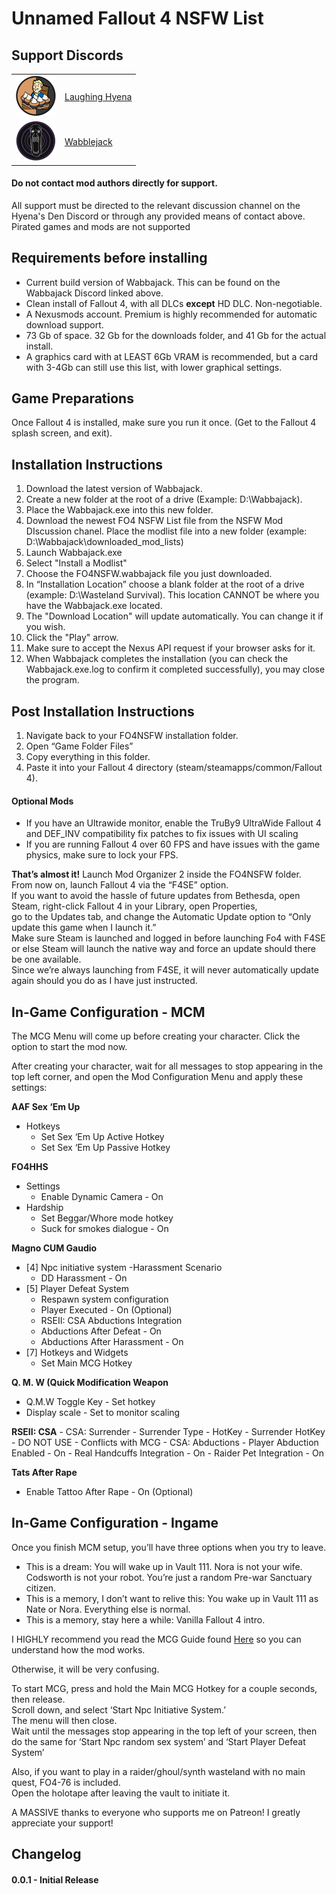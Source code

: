 # Unnamed Fallout 4 NSFW List

## Support Discords

<table stlyle="border: none;">
<tr>
<td><img src="https://github.com/LaughingHyena279/boston-cream-pie/blob/master/images/image_3.png?raw=true" width="64px" /></td>
<td><a href="https://discord.gg/TFahj9n">Laughing Hyena</a></td>
</tr>
<tr>
<td><img src="https://github.com/LaughingHyena279/boston-cream-pie/blob/master/images/image_4.png?raw=true" width="64px" /></td>
<td><a href="https://discord.gg/wabbajack">Wabblejack</a></td>
</tr>
</table>

#### Do not contact mod authors directly for support.

All support must be directed to the relevant discussion channel on the Hyena's Den Discord or through any provided means of contact above.  
Pirated games and mods are not supported

## Requirements before installing

- Current build version of Wabbajack. This can be found on the Wabbajack Discord linked above.
- Clean install of Fallout 4, with all DLCs **except** HD DLC. Non-negotiable.
- A Nexusmods account. Premium is highly recommended for automatic download support.
- 73 Gb of space. 32 Gb for the downloads folder, and 41 Gb for the actual install.
- A graphics card with at LEAST 6Gb VRAM is recommended, but a card with 3-4Gb can still use this list, with lower graphical settings.

## Game Preparations

Once Fallout 4 is installed, make sure you run it once. (Get to the Fallout 4 splash screen, and exit).

## Installation Instructions

1. Download the latest version of Wabbajack.
2. Create a new folder at the root of a drive (Example: D:\Wabbajack).
3. Place the Wabbajack.exe into this new folder.
4. Download the newest FO4 NSFW List file from the NSFW Mod DIscussion chanel.
Place the modlist file into a new folder (example: D:\Wabbajack\downloaded_mod_lists)
5. Launch Wabbajack.exe
6. Select "Install a Modlist"
7. Choose the FO4NSFW.wabbajack file you just downloaded.
8. In “Installation Location” choose a blank folder at the root of a drive (example: D:\Wasteland Survival). This location CANNOT be where you have the Wabbajack.exe located.
10. The "Download Location" will update automatically. You can change it if you wish.
11. Click the "Play" arrow.
12. Make sure to accept the Nexus API request if your browser asks for it.
13. When Wabbajack completes the installation (you can check the Wabbajack.exe.log to confirm it completed successfully), you may close the program.

## Post Installation Instructions

1. Navigate back to your FO4NSFW installation folder.
2. Open “Game Folder Files”
3. Copy everything in this folder.
4. Paste it into your Fallout 4 directory (steam/steamapps/common/Fallout 4).

#### Optional Mods

- If you have an Ultrawide monitor, enable the TruBy9 UltraWide Fallout 4 and DEF_INV compatibility fix patches to fix issues with UI scaling
- If you are running Fallout 4 over 60 FPS and have issues with the game physics, make sure to lock your FPS.

**That’s almost it!** Launch Mod Organizer 2 inside the FO4NSFW folder. <br>
From now on, launch Fallout 4 via the “F4SE” option. <br>
If you want to avoid the hassle of future updates from Bethesda, open Steam, right-click Fallout 4 in your Library, open Properties,  <br>
go to the Updates tab, and change the Automatic Update option to “Only update this game when I launch it.”  <br>
Make sure Steam is launched and logged in before launching Fo4 with F4SE or else Steam will launch the native way and force an update should there be one available.  <br>
Since we’re always launching from F4SE, it will never automatically update again should you do as I have just instructed. <br>


## In-Game Configuration - MCM

The MCG Menu will come up before creating your character. Click the option to start the mod now.

After creating your character, wait for all messages to stop appearing in the top left corner, and open the Mod Configuration Menu and apply these settings:

**AAF Sex ‘Em Up**
- Hotkeys
  - Set Sex ‘Em Up Active Hotkey
  - Set Sex ‘Em Up Passive Hotkey
  
**FO4HHS**
- Settings
  - Enable Dynamic Camera - On
- Hardship
  - Set Beggar/Whore mode hotkey
  - Suck for smokes dialogue - On

**Magno CUM Gaudio**
- [4] Npc initiative system
	-Harassment Scenario
    - DD Harassment - On
- [5] Player Defeat System
	- Respawn system configuration
    - Player Executed - On (Optional)
	- RSEII: CSA Abductions Integration
    - Abductions After Defeat - On
    - Abductions After Harassment - On
- [7] Hotkeys and Widgets
  - Set Main MCG Hotkey

**Q. M. W (Quick Modification Weapon**
- Q.M.W Toggle Key - Set hotkey
- Display scale - Set to monitor scaling


**RSEII: CSA**
	- CSA: Surrender
    - Surrender Type - HotKey
    - Surrender HotKey - DO NOT USE - Conflicts with MCG
	- CSA: Abductions
    - Player Abduction Enabled - On
    - Real Handcuffs Integration - On
    - Raider Pet Integration - On

**Tats After Rape**
- Enable Tattoo After Rape - On (Optional)

## In-Game Configuration - Ingame

Once you finish MCM setup, you’ll have three options when you try to leave.

- This is a dream: You will wake up in Vault 111. Nora is not your wife. Codsworth is not your robot. You’re just a random Pre-war Sanctuary citizen.
- This is a memory, I don’t want to relive this: You wake up in Vault 111 as Nate or Nora. Everything else is normal.
- This is a memory, stay here a while: Vanilla Fallout 4 intro.

I HIGHLY recommend you read the MCG Guide found <a href="https://www.loverslab.com/topic/119951-aaf-mcg-extended-social-interactions/?tab=comments#comment-2579591">Here</a> so you can understand how the mod works. 

Otherwise, it will be very confusing.

To start MCG, press and hold the Main MCG Hotkey for a couple seconds, then release.  <br>
Scroll down, and select ‘Start Npc Initiative System.’  <br>
The menu will then close.  <br>
Wait until the messages stop appearing in the top left of your screen, then do the same for ‘Start Npc random sex system’ and ‘Start Player Defeat System’

Also, if you want to play in a raider/ghoul/synth wasteland with no main quest, FO4-76 is included.  <br>
Open the holotape after leaving the vault to initiate it.


A MASSIVE thanks to everyone who supports me on Patreon! I greatly appreciate your support!

## Changelog
#### 0.0.1 - Initial Release

